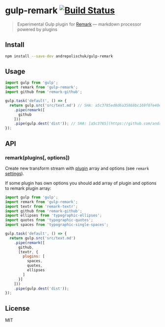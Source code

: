 # gulp-remark [![Build Status][travis-image]][travis-url]

> Experimental Gulp plugin for [Remark][remark] — markdown processor powered by plugins

## Install

```sh
npm install --save-dev andrepolischuk/gulp-remark
```

## Usage

```js
import gulp from 'gulp';
import remark from 'gulp-remark';
import github from 'remark-github';

gulp.task('default', () => {
  return gulp.src('src/text.md') // SHA: a5c3785ed8d6a35868bc169f07e40e889087fd2e
    .pipe(remark([
      github
    ]))
    .pipe(gulp.dest('dist')); // SHA: [a5c3785](https://github.com/andrepolischuk/gulp-remark/commit/a5c3785ed8d6a35868bc169f07e40e889087fd2e)
});
```

## API

### remark(plugins[, options])

Create new transform stream with [plugin][remark-plugins] array and options (see `remark` [settings][remark-settings]).

If some plugin has own options you should add array of plugin and options to remark plugin array:

```js
import gulp from 'gulp';
import remark from 'gulp-remark';
import textr from 'remark-textr';
import github from 'remark-github';
import ellipses from 'typographic-ellipses';
import quotes from 'typographic-quotes';
import spaces from 'typographic-single-spaces';

gulp.task('default', () => {
  return gulp.src('src/text.md')
    .pipe(remark([
      github,
      [textr, {
        plugins: [
          spaces,
          quotes,
          ellipses
        ]
      }]
    ]))
    .pipe(gulp.dest('dist'));
});
```

## License

MIT

[travis-url]: https://travis-ci.org/andrepolischuk/gulp-remark
[travis-image]: https://travis-ci.org/andrepolischuk/gulp-remark.svg?branch=master

[remark]: https://github.com/wooorm/remark
[remark-plugins]: https://github.com/wooorm/remark/blob/master/doc/plugins.md
[remark-settings]: https://github.com/wooorm/remark/blob/master/doc/remarksetting.7.md
